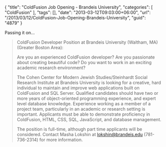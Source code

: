 {
	"title": "ColdFusion Job Opening - Brandeis University",
	"categories": [
		"ColdFusion"
	],
	"tags": [],
	"date": "2013-03-12T09:03:00+06:00",
	"url": "/2013/03/12/ColdFusion-Job-Opening-Brandeis-University",
	"guid": "4879"
}

Passing it on...

<blockquote>
ColdFusion Developer Position at Brandeis University (Waltham, MA) (Greater Boston Area):

Are you an experienced ColdFusion developer? Are you passionate about creating beautiful code? Do you want to work in an exciting academic research environment? 

The Cohen Center for Modern Jewish Studies/Steinhardt Social Research Institute at Brandeis University is looking for a creative, hard individual to maintain and improve web applications built on ColdFusion and SQL Server.  Qualified candidates should have two or more years of object-oriented programming experience, and expert level database knowledge.  Experience working as a member of a project team, particularly in an academic or research setting is important. Applicants must be able to demonstrate proficiency in ColdFusion, HTML, CSS, SQL, JavaScript, and database management. 

The position is full-time, although part time applicants will be considered. Contact Masha Lokshin at lokshin@brandeis.edu (781-736-2314) for more information.
</blockquote>